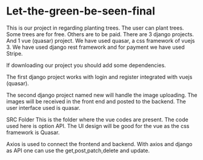 # Let-the-green-be-seen-final

This is our project in regarding planting trees.
The user can plant trees.
Some trees are for free.
Others are to be paid.
There are 3 django projects.
And 1 vue (quasar) project.
We have used quasar, a css framework of vuejs 3.
We have used django rest framework and for payment we have used Stripe.


If downloading our project you should add some dependencies.

The first django project works with login and register integrated with vuejs (quasar).

The second django project named new will handle the image uploading.
The images will be received in the front end and posted to the backend.
The user interface used is quasar.


SRC Folder
This is the folder where the vue codes are present.
The code used here is option API.
The UI design will be good for the vue as 
the css framework is Quasar.

Axios is used to connect the frontend and backend.
With axios and django as API one can use the get,post,patch,delete and update.
